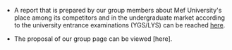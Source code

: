 
+ A report that is prepared by our group members about Mef University's place among its competitors and in the undergraduate market according to the university entrance examinations (YGS/LYS) can be reached [here](hw3.html).

+ The proposal of our group page can be viewed [here].
